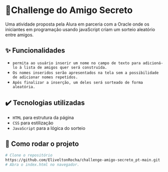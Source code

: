 # 🎯Challenge do Amigo Secreto

Uma atividade proposta pela Alura em parceria com a Oracle onde os iniciantes em programação usando javaScript criam um sorteio aleatório entre amigos.

## ✨ Funcionalidades

- `permita ao usuário inserir um nome no campo de texto para adicioná-lo à lista de amigos quer será construída.`
- `Os nomes inseridos serão apresentados na tela sem a possibilidade de adicionar nomes repetidos.`
- `Após finalizar a inserção, um deles será sorteado de forma aleatória. `

## ✔️ Tecnologias utilizadas

- `HTML` para estrutura da página
- `CSS` para estilização
- `JavaScript` para a lógica do sorteio



## 🚀 Como rodar o projeto

```bash
# Clone o repositório
https://github.com/EliveltonRocha/challenge-amigo-secreto_pt-main.git
# Abra o index.html no navegador.
